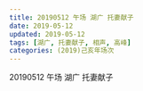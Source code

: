 ```yaml
---
title: 20190512 午场 湖广 托妻献子
date: 2019-05-12
updated: 2019-05-12
tags: [湖广, 托妻献子, 相声, 高峰]
categories: (2019)己亥年场次
---
```

20190512 午场 湖广 托妻献子
